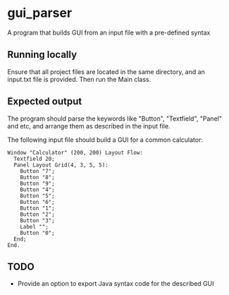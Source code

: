 # gui_parser
A program that builds GUI from an input file with a pre-defined syntax

## Running locally
Ensure that all project files are located in the same directory, and an input.txt file is provided. Then run the Main class.

## Expected output
The program should parse the keywords like "Button", "Textfield", "Panel" and etc, and arrange them as described in the input file.

The following input file should build a GUI for a common calculator:

    Window "Calculator" (200, 200) Layout Flow:
      Textfield 20;
      Panel Layout Grid(4, 3, 5, 5):
        Button "7";
        Button "8";
        Button "9";
        Button "4";
        Button "5";
        Button "6";
        Button "1";
        Button "2";
        Button "3";
        Label "";
        Button "0";
      End;
    End.

## TODO
- Provide an option to export Java syntax code for the described GUI
